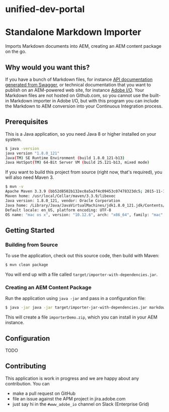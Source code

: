 # unified-dev-portal
# Standalone Markdown Importer

Imports Markdown documents into AEM, creating an AEM content package on the go.

## Why would you want this?

If you have a bunch of Markdown files, for instance [API documentation generated from Swagger](https://git.corp.adobe.com/trieloff/markdownified-swagger), or technical documentation that you want to publish on an AEM-powered web site, for instance [Adobe I/O](https://www.adobe.io). Your Markdown files are not hosted on Github.com, so you cannot use the built-in Markdown importer in Adobe I/O, but with this program you can include the Markdown to AEM conversion into your Continuous Integration process.

## Prerequisites

This is a Java application, so you need Java 8 or higher installed on your system.

```bash
$ java -version
java version "1.8.0_121"
Java(TM) SE Runtime Environment (build 1.8.0_121-b13)
Java HotSpot(TM) 64-Bit Server VM (build 25.121-b13, mixed mode)
```

If you want to build this project from source (right now, that's required), you will also need Maven 3.

```bash
$ mvn -v
Apache Maven 3.3.9 (bb52d8502b132ec0a5a3f4c09453c07478323dc5; 2015-11-10T17:41:47+01:00)
Maven home: /usr/local/Cellar/maven/3.3.9/libexec
Java version: 1.8.0_121, vendor: Oracle Corporation
Java home: /Library/Java/JavaVirtualMachines/jdk1.8.0_121.jdk/Contents/Home/jre
Default locale: en_US, platform encoding: UTF-8
OS name: "mac os x", version: "10.12.6", arch: "x86_64", family: "mac"
```

## Getting Started

### Building from Source

To use the application, check out this source code, then build with Maven:

```bash
$ mvn clean package
```

You will end up with a file called `target/importer-with-dependencies.jar`.

### Creating an AEM Content Package

Run the application using `java -jar` and pass in a configuration file:

```bash
$ java -jar java -jar target/importer-jar-with-dependencies.jar markdown2AEM.yml
```

This will create a file `importerDemo.zip`, which you can install in your AEM instance.

## Configuration

TODO

## Contributing

This application is work in progress and we are happy about any contribution. You can
- make a pull request on GitHub
- file an issue against the APM project in jira.adobe.com
- just say hi in the `#www_adobe_io` channel on Slack (Enterprise Grid)
